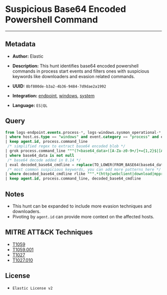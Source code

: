 # Suspicious Base64 Encoded Powershell Command

---

## Metadata

- **Author:** Elastic
- **Description:** This hunt identifies base64 encoded powershell commands in process start events and filters ones with suspicious keywords like downloaders and evasion related commands.

- **UUID:** `8bf800de-b3a2-4b36-9484-7d9dae2a1992`
- **Integration:** [endpoint](https://docs.elastic.co/integrations/endpoint), [windows](https://docs.elastic.co/integrations/windows), [system](https://docs.elastic.co/integrations/system)
- **Language:** `ES|QL`

## Query

```sql
from logs-endpoint.events.process-*, logs-windows.sysmon_operational-*, logs-system.security-*
| where host.os.type == "windows" and event.category == "process" and event.type == "start" and TO_LOWER(process.name) == "powershell.exe" and process.command_line rlike ".+ -(e|E).*"
| keep agent.id, process.command_line
 /* simplified regex to extract base64 encoded blob */
| grok process.command_line """(?<base64_data>([A-Za-z0-9+/]+={1,2}$|[A-Za-z0-9+/]{100,}))"""
| where base64_data is not null
 /* base64 decode added in 8.14 */
| eval decoded_base64_cmdline = replace(TO_LOWER(FROM_BASE64(base64_data)), """\u0000""", "")
 /* most common suspicious keywords, you can add more patterns here */
| where decoded_base64_cmdline rlike """.*(http|webclient|download|mppreference|sockets|bxor|.replace|reflection|assembly|load|bits|start-proc|iwr|frombase64).*"""
| keep agent.id, process.command_line, decoded_base64_cmdline
```

## Notes

- This hunt can be expanded to include more evasion techniques and downloaders.
- Pivoting by `agent.id` can provide more context on the affected hosts.
## MITRE ATT&CK Techniques

- [T1059](https://attack.mitre.org/techniques/T1059)
- [T1059.001](https://attack.mitre.org/techniques/T1059/001)
- [T1027](https://attack.mitre.org/techniques/T1027)
- [T1027.010](https://attack.mitre.org/techniques/T1027/010)

## License

- `Elastic License v2`
